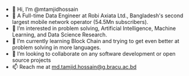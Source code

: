 - 👋 Hi, I’m @mtamjidhossain
- 💼 A Full-time Data Engineer at Robi Axiata Ltd., Bangladesh's second largest mobile network operator (54.5Mn subscribers).
- 👀 I’m interested in problem solving, Artificial Intelligence, Machine Learning, and Data Science Research. 
- 🌱 I’m currently learning Block Chain and trying to get even better at problem solving in more languages.
- 💞️ I’m looking to collaborate on any software development or open source projects
- 📫 Reach me at md.tamjid.hossain@g.bracu.ac.bd

<!---
mtamjidhossain/mtamjidhossain is a ✨ special ✨ repository because its `README.md` (this file) appears on your GitHub profile.
You can click the Preview link to take a look at your changes.
--->
